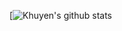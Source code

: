 [![Khuyen's github stats](https://github-readme-stats.vercel.app/api?username=muzafferaltann1401&count_private=true&show_icons=true&theme=radical&hide_rank=false)



<!---
muzafferaltann/muzafferaltann is a ✨ special ✨ repository because its `README.md` (this file) appears on your GitHub profile.
You can click the Preview link to take a look at your changes.
--->
